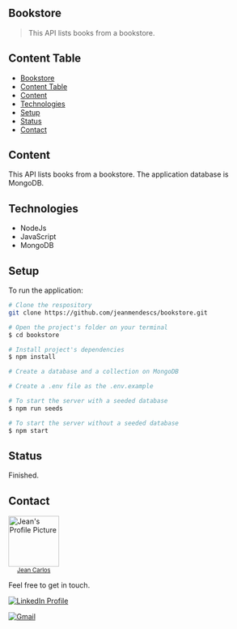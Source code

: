 ## Bookstore

> This API lists books from a bookstore.

## Content Table

- [Bookstore](#bookstore)
- [Content Table](#content-table)
- [Content](#content)
- [Technologies](#technologies)
- [Setup](#setup)
- [Status](#status)
- [Contact](#contact)

## Content

This API lists books from a bookstore. The application database is MongoDB.

## Technologies

- NodeJs
- JavaScript
- MongoDB

## Setup

To run the application:

```bash
# Clone the respository
git clone https://github.com/jeanmendescs/bookstore.git

# Open the project's folder on your terminal
$ cd bookstore

# Install project's dependencies
$ npm install

# Create a database and a collection on MongoDB

# Create a .env file as the .env.example

# To start the server with a seeded database
$ npm run seeds

# To start the server without a seeded database
$ npm start

```

## Status

Finished.

## Contact

<div style="display:flex">
<a href="https://github.com/jeanmendescs">
 <img height="auto" src="https://avatars3.githubusercontent.com/u/57002849?s=400&u=fff71a8a729144edec9bfd51b2d6dd89af52e00a&v=4" width="100px;" alt="Jean's Profile Picture"/>
 <br />
 <sub style="display:block; text-align:center;"><span >Jean Carlos</span></sub></a> <a href="https://github.com/jeanmendescs" title="Jean's Profile Picture"></a>
</div>

Feel free to get in touch.

<div style="display: inline-block;">
<a href="https://www.linkedin.com/in/jean-mendes//"><img src="https://img.shields.io/badge/linkedin-%230077B5.svg?&style=for-the-badge&logo=linkedin&logoColor=white" alt="LinkedIn Profile" ></a>

<a href="mailto:mendes.jean.cs@gmail.com"><img src="https://img.shields.io/badge/gmail-D14836?&style=for-the-badge&logo=gmail&logoColor=white" alt="Gmail" ></a>

</div>
